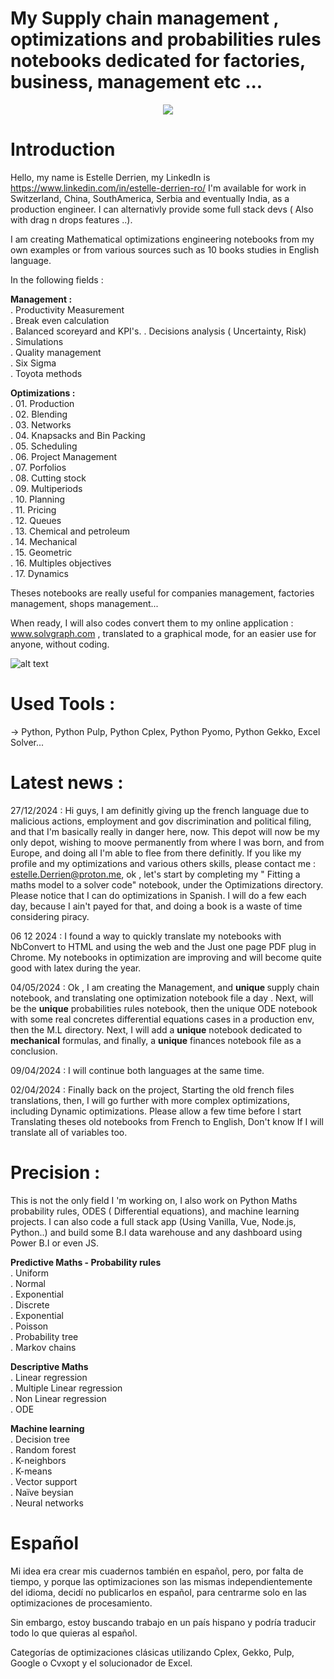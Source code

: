 # My Supply chain management , optimizations and probabilities rules notebooks dedicated for factories, business, management etc ...
<p align="center" >
  <img  src="https://github.com/estellederrien/python-data-science/blob/master/operationsresearch.png" >
</p>

# Introduction

Hello, my name is Estelle Derrien, my LinkedIn is https://www.linkedin.com/in/estelle-derrien-ro/
I'm available for work in Switzerland, China, SouthAmerica, Serbia and eventually India, as a production engineer. I can alternativly provide some full stack devs ( Also with drag n drops features ..).

I am creating Mathematical optimizations engineering notebooks from my own examples or from various sources such
as 10 books studies in English language.

In the following fields :

<b>Management :</b><br>
. Productivity Measurement<br>
. Break even calculation<br>
. Balanced scoreyard and KPI's.
. Decisions analysis ( Uncertainty, Risk)<br>
. Simulations<br>
. Quality management<br>
. Six Sigma<br>
. Toyota methods<br>


<b>Optimizations :</b><br>
. 01. Production<br>
. 02. Blending <br>
. 03. Networks <br>
. 04. Knapsacks and Bin Packing <br>
. 05. Scheduling <br>
. 06. Project Management<br>
. 07. Porfolios<br>
. 08. Cutting stock<br>
. 09. Multiperiods <br>
. 10. Planning<br>
. 11. Pricing<br>
. 12. Queues<br>
. 13. Chemical and petroleum<br>
. 14. Mechanical<br>
. 15. Geometric<br>
. 16. Multiples objectives<br>
. 17. Dynamics<br>

Theses notebooks are really useful for companies management, factories management, shops management...

When ready, I will also codes convert them to my online application : www.solvgraph.com , translated to a graphical mode, for an easier use for anyone, without coding.


![alt text](http://www.solvgraph.com/static/img/output-onlinepngtools.213abb5a.png)


# Used Tools :
-> Python, Python Pulp, Python Cplex, Python Pyomo, Python Gekko, Excel Solver...

# Latest news : 

27/12/2024 : Hi guys, I am definitly giving up the french language due to malicious actions, employment and gov discrimination and political filing, and that I'm basically really in danger here, now. This depot will now be my only depot, wishing to moove permanently from where I was born, and from Europe, and doing all I'm able to flee from there definitly. If you like my profile and my optimizations and various others skills, please contact me : estelle.Derrien@proton.me, ok , let's start by completing my " Fitting a maths model to a solver code" notebook, under the Optimizations directory. Please notice that I can do optimizations in Spanish. I will do a few each day, because I ain't payed for that, and doing a book is a waste of time considering piracy.

06 12 2024 : I found a way to quickly translate my notebooks with NbConvert to HTML and using the web and the Just one page PDF plug in Chrome. My notebooks in optimization are improving and will become quite good with latex during the year.

04/05/2024 : Ok , I am creating the Management, and <b> unique </b> supply chain notebook, and translating one optimization notebook file a day . Next, will be the <b>unique</b> probabilities rules notebook, then the unique ODE notebook with some real concretes differential equations cases in a production env, then the M.L directory. Next, I will add a <b>unique</b> notebook dedicated to <b>mechanical</b> formulas, and finally, a <b>unique</b> finances notebook file as a conclusion.

09/04/2024 : I will continue both languages at the same time.

02/04/2024 : Finally back on the project, Starting the old french files translations, then, I will go further with more complex optimizations, including Dynamic optimizations. Please allow a few time before I start Translating theses old notebooks from French to English, Don't know If I will translate all of variables too.

# Precision :
This is not the only field I 'm working on, I also work on Python Maths probability rules, ODES ( Differential equations), and machine learning projects. I can also code a full stack app (Using Vanilla, Vue, Node.js,  Python..) and build some B.I data warehouse and any dashboard using Power B.I or even JS.

<b>Predictive Maths - Probability rules</b><br>
. Uniform<br>
. Normal<br>
. Exponential<br>
. Discrete<br>
. Exponential<br>
. Poisson<br>
. Probability tree<br>
. Markov chains

<b>Descriptive Maths</b><br>
. Linear regression<br>
. Multiple Linear regression<br>
. Non Linear regression <br>
. ODE<br>

<b>Machine learning</b><br>
. Decision tree<br>
. Random forest<br>
. K-neighbors <br>
. K-means<br>
. Vector support<br>
. Naïve beysian<br>
. Neural networks<br>



# Español

Mi idea era crear mis cuadernos también en español, pero, por falta de tiempo, y porque las optimizaciones son las mismas independientemente del idioma, decidí no publicarlos en español, para centrarme solo en las optimizaciones de procesamiento.

Sin embargo, estoy buscando trabajo en un país hispano y podría traducir todo lo que quieras al español.

Categorías de optimizaciones clásicas utilizando Cplex, Gekko, Pulp, Google o Cvxopt y el solucionador de Excel.



